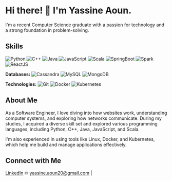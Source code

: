 # Hi there! 👋 I'm Yassine Aoun.

I'm a recent Computer Science graduate with a passion for technology and a strong foundation in problem-solving.

## Skills

![Python](https://img.shields.io/badge/Python-blue)
![C++](https://img.shields.io/badge/C++-orange)
![Java](https://img.shields.io/badge/Java-orange)
![JavaScript](https://img.shields.io/badge/JavaScript-orange)
![Scala](https://img.shields.io/badge/Scala-orange)
![SpringBoot](https://img.shields.io/badge/SpringBoot-green)
![Spark](https://img.shields.io/badge/Spark-yellow)
![ReactJS](https://img.shields.io/badge/ReactJS-blue)

**Databases:**
![Cassandra](https://img.shields.io/badge/Cassandra-purple)
![MySQL](https://img.shields.io/badge/MySQL-blue)
![MongoDB](https://img.shields.io/badge/MongoDB-green)

**Technologies:**
![Git](https://img.shields.io/badge/Git-black)
![Docker](https://img.shields.io/badge/Docker-blue)
![Kubernetes](https://img.shields.io/badge/Kubernetes-blue)
## About Me

As a Software Engineer, I love diving into how websites work, understanding computer systems, and exploring how networks communicate. During my studies, I acquired a diverse skill set and explored various programming languages, including Python, C++, Java, JavaScript, and Scala.

I'm also experienced in using tools like Linux, Docker, and Kubernetes, which help me build and manage applications effectively.


## Connect with Me

[LinkedIn](https://www.linkedin.com/in/yassine-aoun/) 
✉ [yassine.aoun20@gmail.com](mailto:yassine.aoun20@gmail.com) |
